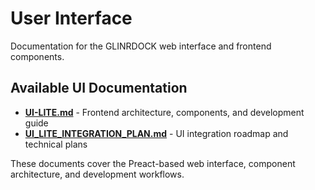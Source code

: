 # User Interface

Documentation for the GLINRDOCK web interface and frontend components.

## Available UI Documentation

- **[UI-LITE.md](./UI-LITE.md)** - Frontend architecture, components, and development guide
- **[UI_LITE_INTEGRATION_PLAN.md](./UI_LITE_INTEGRATION_PLAN.md)** - UI integration roadmap and technical plans

These documents cover the Preact-based web interface, component architecture, and development workflows.